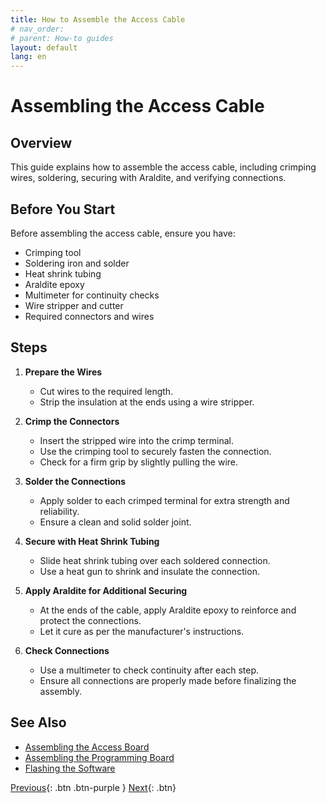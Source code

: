 ```yaml
---
title: How to Assemble the Access Cable
# nav_order: 
# parent: How-to guides
layout: default
lang: en
---
```



# Assembling the Access Cable

## Overview
This guide explains how to assemble the access cable, including crimping wires, soldering, securing with Araldite, and verifying connections.

## Before You Start
Before assembling the access cable, ensure you have:

* Crimping tool
* Soldering iron and solder
* Heat shrink tubing
* Araldite epoxy
* Multimeter for continuity checks
* Wire stripper and cutter
* Required connectors and wires

## Steps

1. **Prepare the Wires**
    - Cut wires to the required length.
    - Strip the insulation at the ends using a wire stripper.

2. **Crimp the Connectors**
    - Insert the stripped wire into the crimp terminal.
    - Use the crimping tool to securely fasten the connection.
    - Check for a firm grip by slightly pulling the wire.

3. **Solder the Connections**
    - Apply solder to each crimped terminal for extra strength and reliability.
    - Ensure a clean and solid solder joint.

4. **Secure with Heat Shrink Tubing**
    - Slide heat shrink tubing over each soldered connection.
    - Use a heat gun to shrink and insulate the connection.

5. **Apply Araldite for Additional Securing**
    - At the ends of the cable, apply Araldite epoxy to reinforce and protect the connections.
    - Let it cure as per the manufacturer's instructions.

6. **Check Connections**
    - Use a multimeter to check continuity after each step.
    - Ensure all connections are properly made before finalizing the assembly.

## See Also
* [Assembling the Access Board](assembling_access_board.md)
* [Assembling the Programming Board](assembling_programming_board.md)
* [Flashing the Software](flashing_microcontroller.md)




[Previous]({{site.url}}/how-tos){: .btn .btn-purple }
[Next]({{site.url}}/how-tos){: .btn}
